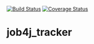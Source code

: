 [![Build Status](https://travis-ci.com/skrasavin/job4j_tracker.svg?branch=master)](https://travis-ci.com/skrasavin/job4j_tracker)
[![Coverage Status](https://codecov.io/gh/skrasavin/job4j_tracker/branch/master/graph/badge.svg?token=GUN2XYO9JN)](https://codecov.io/gh/skrasavin/job4j_tracker)
# job4j_tracker